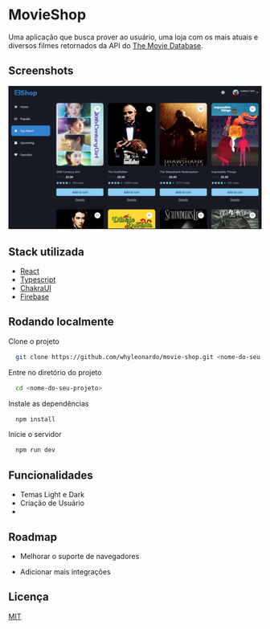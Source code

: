 # MovieShop

Uma aplicação que busca prover ao usuário, uma loja com os mais atuais e diversos filmes retornados da API do [The Movie Database](https://developers.themoviedb.org/).

## Screenshots

![App Screenshot](https://github.com/whyleonardo/movie-shop/blob/main/public/print-1.png?raw=true)

## Stack utilizada

- <a href='https://reactjs.org/'>React</a>
- <a href='https://www.typescriptlang.org/'>Typescript</a>
- <a href='https://chakra-ui.com/'>ChakraUI</a>
- <a href='https://firebase.google.com/'>Firebase</a>

## Rodando localmente

Clone o projeto

```bash
  git clone https://github.com/whyleonardo/movie-shop.git <nome-do-seu-projeto>
```

Entre no diretório do projeto

```bash
  cd <nome-do-seu-projeto>
```

Instale as dependências

```bash
  npm install
```

Inicie o servidor

```bash
  npm run dev
```

## Funcionalidades

- Temas Light e Dark
- Criação de Usuário
-

## Roadmap

- Melhorar o suporte de navegadores

- Adicionar mais integrações

## Licença

[MIT](https://choosealicense.com/licenses/mit/)
